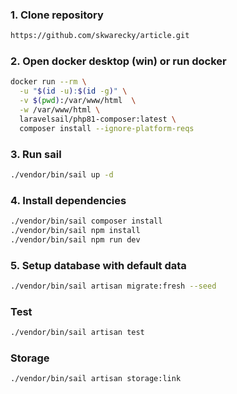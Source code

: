 ### 1. Clone repository

```bash
https://github.com/skwarecky/article.git
```

### 2. Open docker desktop (win) or run docker
```bash
docker run --rm \
  -u "$(id -u):$(id -g)" \
  -v $(pwd):/var/www/html  \
  -w /var/www/html \
  laravelsail/php81-composer:latest \
  composer install --ignore-platform-reqs
```

### 3. Run sail
```bash
./vendor/bin/sail up -d
```

### 4. Install dependencies
```bash
./vendor/bin/sail composer install
./vendor/bin/sail npm install
./vendor/bin/sail npm run dev
```

### 5. Setup database with default data
```bash
./vendor/bin/sail artisan migrate:fresh --seed
```

### Test
```bash
./vendor/bin/sail artisan test
```

### Storage
```bash
./vendor/bin/sail artisan storage:link
```
